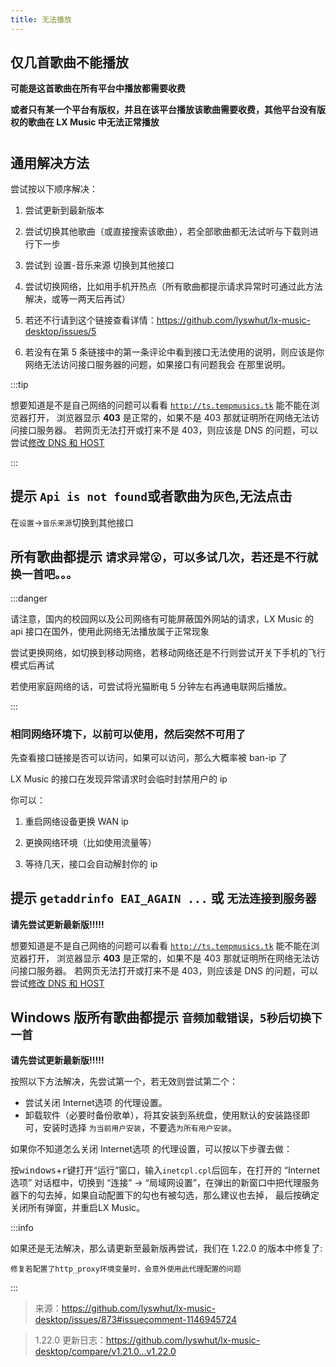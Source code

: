 ```yaml
---
title: 无法播放
---
```


## 仅几首歌曲不能播放

**可能是这首歌曲在所有平台中播放都需要收费**

**或者只有某一个平台有版权，并且在该平台播放该歌曲需要收费，其他平台没有版权的歌曲在 LX Music 中无法正常播放**

#

## 通用解决方法

尝试按以下顺序解决：

1. 尝试更新到最新版本

2. 尝试切换其他歌曲（或直接搜索该歌曲），若全部歌曲都无法试听与下载则进行下一步

3. 尝试到 设置-音乐来源 切换到其他接口

4. 尝试切换网络，比如用手机开热点（所有歌曲都提示请求异常时可通过此方法解决，或等一两天后再试）

5. 若还不行请到这个链接查看详情：<https://github.com/lyswhut/lx-music-desktop/issues/5>

6. 若没有在第 5 条链接中的第一条评论中看到接口无法使用的说明，则应该是你网络无法访问接口服务器的问题，如果接口有问题我会
   在那里说明。

:::tip

想要知道是不是自己网络的问题可以看看 [`http://ts.tempmusics.tk`](http://ts.tempmusics.tk) 能不能在浏览器打开，
浏览器显示 **403** 是正常的，如果不是 403 那就证明所在网络无法访问接口服务器。
若网页无法打开或打来不是 403，则应该是 DNS 的问题，可以尝试[修改 DNS 和 HOST](../common/revise-dns-host.md)

:::

## 提示 `Api is not found`或者歌曲为`灰色`,无法点击

在`设置`→`音乐来源`切换到其他接口

## 所有歌曲都提示 `请求异常😮，可以多试几次，若还是不行就换一首吧。。。`

:::danger

请注意，国内的校园网以及公司网络有可能屏蔽国外网站的请求，LX Music 的 api 接口在国外，使用此网络无法播放属于正常现象

尝试更换网络，如切换到移动网络，若移动网络还是不行则尝试开关下手机的飞行模式后再试

若使用家庭网络的话，可尝试将光猫断电 5 分钟左右再通电联网后播放。

:::

### 相同网络环境下，以前可以使用，然后突然不可用了

先查看接口链接是否可以访问，如果可以访问，那么大概率被 ban-ip 了

LX Music 的接口在发现异常请求时会临时封禁用户的 ip

你可以：

1.  重启网络设备更换 WAN ip

2.  更换网络环境（比如使用流量等）

3.  等待几天，接口会自动解封你的 ip

## 提示 `getaddrinfo EAI_AGAIN ...` 或 `无法连接到服务器`

**请先尝试更新最新版!!!!!**

想要知道是不是自己网络的问题可以看看 [`http://ts.tempmusics.tk`](http://ts.tempmusics.tk) 能不能在浏览器打开，
浏览器显示 **403** 是正常的，如果不是 403 那就证明所在网络无法访问接口服务器。
若网页无法打开或打来不是 403，则应该是 DNS 的问题，可以尝试[修改 DNS 和 HOST](../common/revise-dns-host.md)

## Windows 版所有歌曲都提示 `音频加载错误，5秒后切换下一首`

**请先尝试更新最新版!!!!!**

按照以下方法解决，先尝试第一个，若无效则尝试第二个：

- 尝试关闭 Internet选项 的代理设置。
- 卸载软件（必要时备份歌单），将其安装到系统盘，使用默认的安装路径即可，安装时选择 `为当前用户安装`，不要选`为所有用户安装`。

如果你不知道怎么关闭 Internet选项 的代理设置，可以按以下步骤去做：

按<kbd>windows</kbd>+<kbd>r</kbd>键打开“运行”窗口，输入`inetcpl.cpl`后回车，在打开的 “Internet 选项” 对话框中，切换到
“连接” -> “局域网设置”，在弹出的新窗口中把代理服务器下的勾去掉，如果自动配置下的勾也有被勾选，那么建议也去掉，
最后按确定关闭所有弹窗，并重启LX Music。

:::info

如果还是无法解决，那么请更新至最新版再尝试，我们在 1.22.0 的版本中修复了:

`修复若配置了http_proxy环境变量时，会意外使用此代理配置的问题`

:::

> 来源：<https://github.com/lyswhut/lx-music-desktop/issues/873#issuecomment-1146945724>

> 1.22.0 更新日志：<https://github.com/lyswhut/lx-music-desktop/compare/v1.21.0...v1.22.0>
